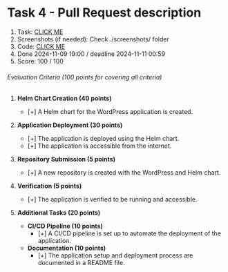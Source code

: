 # Task 4 - Pull Request description
1. Task: [CLICK ME](https://github.com/rolling-scopes-school/tasks/blob/master/devops/modules/3_ci-configuration/task_5.md)
2. Screenshots (if needed): Check ./screenshots/ folder
3. Code: [CLICK ME](https://github.com/lexxnsk/rsschool-devops-course-tasks-application/tree/task_5)
4. Done 2024-11-09 19:00 / deadline 2024-11-11 00:59
5. Score: 100 / 100

###### Evaluation Criteria (100 points for covering all criteria)

1. **Helm Chart Creation (40 points)**

   - [+] A Helm chart for the WordPress application is created.

2. **Application Deployment (30 points)**

   - [+] The application is deployed using the Helm chart.
   - [+] The application is accessible from the internet.

3. **Repository Submission (5 points)**

   - [+] A new repository is created with the WordPress and Helm chart.

4. **Verification (5 points)**

   - [+] The application is verified to be running and accessible.

5. **Additional Tasks (20 points)**
   - **CI/CD Pipeline (10 points)**
     - [+] A CI/CD pipeline is set up to automate the deployment of the application.
   - **Documentation (10 points)**
     - [+] The application setup and deployment process are documented in a README file.